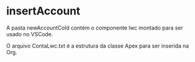 # insertAccount

A pasta newAccountCold contém o componente lwc montado para ser usado no VSCode.

O arquivo ContaLwc.txt é a estrutura da classe Apex para ser inserida na Org.

